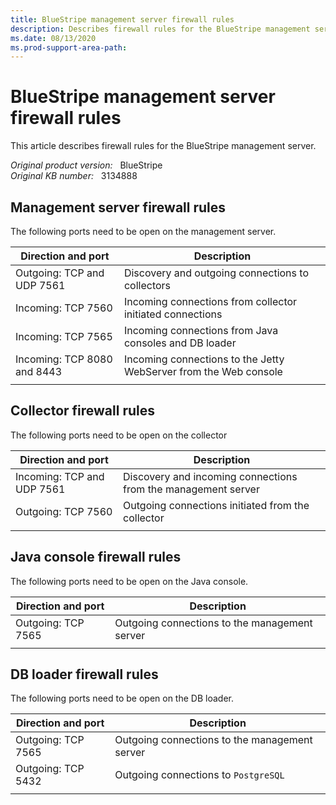 ```yaml
---
title: BlueStripe management server firewall rules
description: Describes firewall rules for the BlueStripe management server.
ms.date: 08/13/2020
ms.prod-support-area-path: 
---
```

# BlueStripe management server firewall rules

This article describes firewall rules for the BlueStripe management server.

_Original product version:_ &nbsp; BlueStripe  
_Original KB number:_ &nbsp; 3134888

## Management server firewall rules

The following ports need to be open on the management server.

|Direction and port|Description|
|---|---|
|Outgoing: TCP and UDP 7561|Discovery and outgoing connections to collectors|
|Incoming: TCP 7560|Incoming connections from collector initiated connections|
|Incoming: TCP 7565|Incoming connections from Java consoles and DB loader|
|Incoming: TCP 8080 and 8443|Incoming connections to the Jetty WebServer from the Web console|
|||

## Collector firewall rules

The following ports need to be open on the collector

|Direction and port|Description|
|---|---|
|Incoming: TCP and UDP 7561|Discovery and incoming connections from the management server|
|Outgoing: TCP 7560|Outgoing connections initiated from the collector|
|||

## Java console firewall rules

The following ports need to be open on the Java console.

|Direction and port|Description|
|---|---|
|Outgoing: TCP 7565|Outgoing connections to the management server|
|||

## DB loader firewall rules

The following ports need to be open on the DB loader.

|Direction and port|Description|
|---|---|
|Outgoing: TCP 7565|Outgoing connections to the management server|
|Outgoing: TCP 5432|Outgoing connections to `PostgreSQL`|
|||
